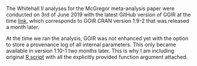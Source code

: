 The Whitehall II analyses for the McGregor meta-analysis paper were conducted on 3rd of June 2019 with the latest GitHub version of GGIR at the time [link](https://github.com/wadpac/GGIR/tree/e44e5308749337b6bf76d20753d418c1a8c62910), which corresponds to GGIR CRAN version 1.9-2 that was released a month later.

At the time we ran the analysis, GGIR was not enhanced yet with the option to store a provenance log of all internal parameters. This only became available in version 1.10-1 two months later. This is why I am including original [R script](call_GGIRshell_pbs.R) with all the explicitly provided function argument attached.
